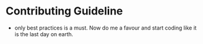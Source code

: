 # Contributing Guideline

- only best practices is a must. Now do me a favour and start coding like it is the last day on earth.
